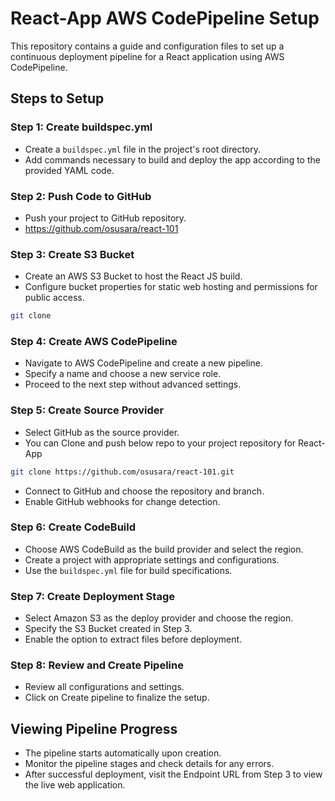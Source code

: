 # React-App AWS CodePipeline Setup

This repository contains a guide and configuration files to set up a continuous deployment pipeline for a React application using AWS CodePipeline.

## Steps to Setup

### Step 1: Create buildspec.yml

- Create a `buildspec.yml` file in the project's root directory.
- Add commands necessary to build and deploy the app according to the provided YAML code.

### Step 2: Push Code to GitHub

- Push your project to GitHub repository.
- https://github.com/osusara/react-101

### Step 3: Create S3 Bucket

- Create an AWS S3 Bucket to host the React JS build.
- Configure bucket properties for static web hosting and permissions for public access.
```bash
git clone 
```

### Step 4: Create AWS CodePipeline

- Navigate to AWS CodePipeline and create a new pipeline.
- Specify a name and choose a new service role.
- Proceed to the next step without advanced settings.

### Step 5: Create Source Provider

- Select GitHub as the source provider.
- You can Clone and push below repo to your project repository for React-App
```bash
git clone https://github.com/osusara/react-101.git
```
- Connect to GitHub and choose the repository and branch.
- Enable GitHub webhooks for change detection.

### Step 6: Create CodeBuild

- Choose AWS CodeBuild as the build provider and select the region.
- Create a project with appropriate settings and configurations.
- Use the `buildspec.yml` file for build specifications.

### Step 7: Create Deployment Stage

- Select Amazon S3 as the deploy provider and choose the region.
- Specify the S3 Bucket created in Step 3.
- Enable the option to extract files before deployment.

### Step 8: Review and Create Pipeline

- Review all configurations and settings.
- Click on Create pipeline to finalize the setup.

## Viewing Pipeline Progress

- The pipeline starts automatically upon creation.
- Monitor the pipeline stages and check details for any errors.
- After successful deployment, visit the Endpoint URL from Step 3 to view the live web application.

